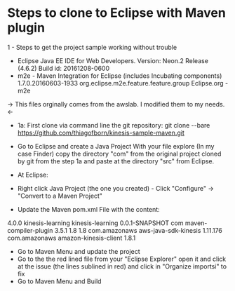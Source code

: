  <h1>  Steps to clone to Eclipse with Maven plugin </h1>  

1 - Steps to get the project sample working without trouble 

 - Eclipse Java EE IDE for Web Developers.  Version: Neon.2 Release (4.6.2) Build id: 20161208-0600
 - m2e - Maven Integration for Eclipse (includes Incubating components)	1.7.0.20160603-1933	org.eclipse.m2e.feature.feature.group	Eclipse.org - m2e

-> This files orginally comes from the awslab. I modified them to my needs. <-

 - 1a: First clone via command line the git repository: 
git clone --bare https://github.com/thiagofborn/kinesis-sample-maven.git

 - Go to Eclipse and create a Java Project 
 With your file explore (In my case Finder) copy the directory "com" from the original project cloned by git from the step 1a
 and paste at the directory "src" from Eclipse. 

 - At Eclipse:
 - Right click Java Project (the one you created) - Click "Configure" -> "Convert to a Maven Project"
 - Update the Maven pom.xml File with the content: 

 <project xmlns="http://maven.apache.org/POM/4.0.0" xmlns:xsi="http://www.w3.org/2001/XMLSchema-instance" xsi:schemaLocation="http://maven.apache.org/POM/4.0.0 http://maven.apache.org/xsd/maven-4.0.0.xsd">
  <modelVersion>4.0.0</modelVersion>
  <groupId>kinesis-learning</groupId>
  <artifactId>kinesis-learning</artifactId>
  <version>0.0.1-SNAPSHOT</version>
  <build>
    <sourceDirectory>com</sourceDirectory>
    <plugins>
      <plugin>
        <artifactId>maven-compiler-plugin</artifactId>
        <version>3.5.1</version>
        <configuration>
          <source>1.8</source>
          <target>1.8</target>
        </configuration>
      </plugin>
    </plugins>
  </build>
  <dependencies>  
    	<!-- https://mvnrepository.com/artifact/com.amazonaws/aws-java-sdk-kinesis -->
		<dependency>
    		<groupId>com.amazonaws</groupId>
    		<artifactId>aws-java-sdk-kinesis</artifactId>
    		<version>1.11.176</version>
		</dependency>
		<!-- https://mvnrepository.com/artifact/com.amazonaws/amazon-kinesis-client -->
		<dependency>
    		<groupId>com.amazonaws</groupId>
    		<artifactId>amazon-kinesis-client</artifactId>
    		<version>1.8.1</version>
		</dependency>
	</dependencies>  
</project>

- Go to Maven Menu and update the project 
- Go to the the red lined file from your "Eclipse Explorer" open it and click at the issue (the lines sublined in red) and  click in "Organize importsi" to fix
- Go to Maven Menu and Build 
